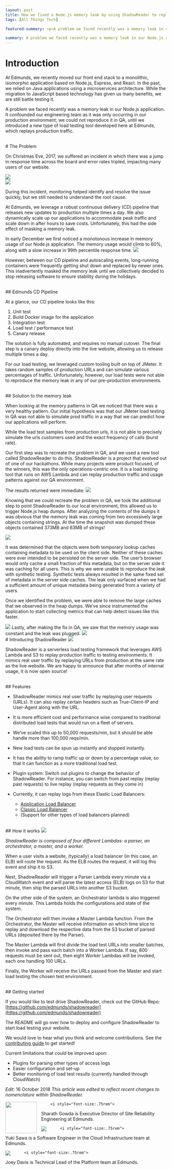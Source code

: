```yaml
---
layout: post
title: How we fixed a Node.js memory leak by using ShadowReader to replay production traffic into QA
tags: [All Things Tech]

featured-summary: <p>A problem we faced recently was a memory leak in our Node.js application. It confounded our engineering team as it was only occurring in our production environment; we could not reproduce it in QA, until we introduced a new type of load testing tool developed here at Edmunds, which replays production traffic. We also go over how this new load testing tool, ShadowReader, works and why you would want to leverage it for your website.</p>

summary: A problem we faced recently was a memory leak in our Node.js application. It confounded our engineering team as it was only occurring in our production environment; we could not reproduce it in QA, until we introduced a new type of load testing tool developed here at Edmunds, which replays production traffic. We also go over how this new load testing tool, ShadowReader, works and why you would want to leverage it for your website.
---
```


# Introduction

At Edmunds, we recently moved our front end stack to a monolithic, isomorphic application based on Node.js, Express, and React. In the past, we relied on Java applications using a microservices architecture. While the migration to JavaScript based technology has given us many benefits, we are still battle testing it.

A problem we faced recently was a memory leak in our Node.js application. It confounded our engineering team as it was only occurring in our production environment; we could not reproduce it in QA, until we introduced a new type of load testing tool developed here at Edmunds, which replays production traffic.

<br>
# The Problem

On Christmas Eve, 2017, we suffered an incident in which there was a jump in response time across the board and error rates tripled, impacting many users of our website.

<img src="{{site.baseimagesurl}}/shadowreader/img1.png"  />
<br>
<img src="{{site.baseimagesurl}}/shadowreader/img2.png"  />

During this incident, monitoring helped identify and resolve the issue quickly, but we still needed to understand the root cause.

At Edmunds, we leverage a robust continuous delivery (CD) pipeline that releases new updates to production multiple times a day. We also dynamically scale up our applications to accommodate peak traffic and scale down in after hours to save costs. Unfortunately, this had the side effect of masking a memory leak.

In early December we first noticed a monotonous increase in memory usage of our Node.js application. The memory usage would climb to 60%, along with a slow increase in 99th percentile response time.
<img src="{{site.baseimagesurl}}/shadowreader/img3.png"  />

However, between our CD pipeline and autoscaling events, long-running containers were frequently getting shut down and replaced by newer ones. This inadvertently masked the memory leak until we collectively decided to stop releasing software to ensure stability during the holidays.

<br>
## Edmunds CD Pipeline

At a glance, our CD pipeline looks like this:

1. Unit test
2. Build Docker image for the application
3. Integration test
4. Load test / performance test
5. Canary release

The solution is fully automated, and requires no manual cutover. The final step is a canary deploy directly into the live website, allowing us to release multiple times a day.

For our load testing, we leveraged custom tooling built on top of JMeter. It takes random samples of production URLs and can simulate various percentages of traffic. Unfortunately, however, our load tests were not able to reproduce the memory leak in any of our pre-production environments.

<br>
## Solution to the memory leak

When looking at the memory patterns in QA we noticed that there was a very healthy pattern. Our initial hypothesis was that our JMeter load testing in QA was not able to simulate prod traffic in a way that we can predict how our applications will perform.

While the load test samples from production urls, it is not able to precisely simulate the urls customers used and the exact frequency of calls (burst rate).

Our first step was to recreate the problem in QA, and we used a new tool called ShadowReader to do this. ShadowReader is a project that evolved out of one of our hackathons. While many projects were product focused, of the winners, this was the only operations-centric one. It is a load testing tool that runs on AWS Lambda and can replay production traffic and usage patterns against our QA environment.

The results returned were immediate:
<img src="{{site.baseimagesurl}}/shadowreader/img4.png"  />

Knowing that we could recreate the problem in QA, we took the additional step to point ShadowReader to our local environment, this allowed us to trigger Node.js heap dumps. After analyzing the contents of the dumps it was obvious that the memory leak was coming from two excessively large objects containing strings. At the time the snapshot was dumped these objects contained 373MB and 63MB of strings!

<img src="{{site.baseimagesurl}}/shadowreader/img5.png"  />

It was determined that the objects were both temporary lookup caches containing metadata to be used on the client side. Neither of these caches were ever intended to be persisted on the server side. The user’s browser would only cache a small fraction of this metadata, but on the server side it was caching for all users. This is why we were unable to reproduce the leak with synthetic testing. Synthetic tests always resulted in the same fixed set of metadata in the server side caches. The leak only surfaced when we had a sufficient amount of unique metadata being generated from a variety of users.

Once we identified the problem, we were able to remove the large caches that we observed in the heap dumps. We’ve since instrumented the application to start collecting metrics that can help detect issues like this faster.

<img src="{{site.baseimagesurl}}/shadowreader/img6.png"  />
Lastly, after making the fix in QA, we saw that the memory usage was constant and the leak was plugged.

<img src="{{site.baseimagesurl}}/shadowreader/img7.png"  />

<br>
# Introducing ShadowReader

<img src="{{site.baseimagesurl}}/shadowreader/shadowreader-logo.png"  />

ShadowReader is a serverless load testing framework that leverages AWS Lambda and S3 to replay production traffic to testing environments. It mimics real user traffic by replaying URLs from production at the same rate as the live website. We are happy to announce that after months of internal usage, it is now open source!

<br>
## Features

- ShadowReader mimics real user traffic by replaying user requests (URLs). It can also replay certain headers such as True-Client-IP and User-Agent along with the URL.
- It is more efficient cost and performance wise compared to traditional distributed load tests that would run on a fleet of servers.
- We’ve scaled this up to 50,000 requests/min, but it should be able handle more than 100,000 reqs/min.
- New load tests can be spun up instantly and stopped instantly.
- It has the ability to ramp traffic up or down by a percentage value, so that it can function as a more traditional load test.

- Plugin system: Switch out plugins to change the behavior of ShadowReader. For instance, you can switch from past replay (replay past requests) to live replay (replay requests as they come in)
- Currently, it can replay logs from these Elastic Load Balancers:
  - [Application Load Balancer](https://docs.aws.amazon.com/elasticloadbalancing/latest/application/introduction.html)
  - [Classic Load Balancer](https://docs.aws.amazon.com/elasticloadbalancing/latest/classic/introduction.html)
  - (Support for other types of load balancers planned)

<br>
## How it works

<img src="{{site.baseimagesurl}}/shadowreader/how-it-works.png"  />

<i>ShadowReader is composed of four different Lambdas: a parser, an orchestrator, a master, and a worker.</i>

When a user visits a website, (typically) a load balancer (in this case, an ELB) will route the request. As the ELB routes the request, it will log this event and ship it to S3.

Next, ShadowReader will trigger a Parser Lambda every minute via a CloudWatch event and will parse the latest access (ELB) logs on S3 for that minute, then ship the parsed URLs into another S3 bucket.

On the other side of the system, an Orchestrator lambda is also triggered every minute. This Lambda holds the configurations and state of the system.

The Orchestrator will then invoke a Master Lambda function. From the Orchestrator, the Master will receive information on which time slice to replay and download the respective data from the S3 bucket of parsed URLs (deposited there by the Parser).

The Master Lambda will first divide the load test URLs into smaller batches, then invoke and pass each batch into a Worker Lambda. If say, 800 requests must be sent out, then eight Worker Lambdas will be invoked, each one handling 100 URLs.

Finally, the Worker will receive the URLs passed from the Master and start load testing the chosen test environment.

<br>
## Getting started

If you would like to test drive ShadowReader, check out the GitHub Repo: [https://github.com/edmunds/shadowreader](https://github.com/edmunds/shadowreader)

The README will go over how to deploy and configure ShadowReader to start load testing your website.

We would love to hear what you think and welcome contributions. See the [contributing guide](https://github.com/edmunds/shadowreader/blob/master/CONTRIBUTING.md) to get started!

Current limitations that could be improved upon:

- Plugins for parsing other types of access logs
- Easier configuration and set-up
- Better monitoring of load test results (currently handled through CloudWatch)

*Edit:* 16 October 2018
_This article was edited to reflect recent changes to nomenclature within
ShadowReader._

<p class="clearfix">
        <img src="{{site.baseimagesurl}}/sharath-bio-pic.jpg" style="float: left;margin-right: 1em;width:7em" />

        <i style="font-size:.75rem">

Sharath Gowda is Executive Director of Site Reliability Engineering at Edmunds.

</i>

</p>
<p class="clearfix">
        <img src="{{site.baseimagesurl}}/yuki-sawa-bio-pic.jpg" style="float: left;margin-right: 1em;max-width:7em"/>

        <i style="font-size:.75rem">

Yuki Sawa is a Software Engineer in the Cloud Infrastructure team at Edmunds.
</i>

</p>
<p class="clearfix">
        <img src="{{site.baseimagesurl}}/joey-davis-bio-pic.jpg" style="float: left;margin-right: 1em;max-width:7em"/>

        <i style="font-size:.75rem">

Joey Davis is Technical Lead of the Platform team at Edmunds.
</i>

</p>
